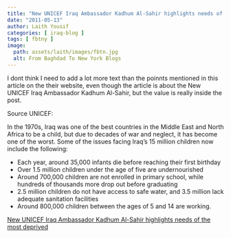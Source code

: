 ```yaml
---
title: "New UNICEF Iraq Ambassador Kadhum Al-Sahir highlights needs of the most deprived"
date: "2011-05-13"
author: Laith Yousif
categories: [ iraq-blog ]
tags: [ fbtny ]
image:
  path: assets/laith/images/fbtn.jpg
  alt: From Baghdad To New York Blogs
---
```


I dont think I need to add a lot more text than the poinnts mentioned in this article on the their website, even though the article is about the New UNICEF Iraq Ambassador Kadhum Al-Sahir, but the value is really inside the post.

Source UNICEF:

In the 1970s, Iraq was one of the best countries in the Middle East and North Africa to be a child, but due to decades of war and neglect, it has become one of the worst. Some of the issues facing Iraq’s 15 million children now include the following:

- Each year, around 35,000 infants die before reaching their first birthday
- Over 1.5 million children under the age of five are undernourished
- Around 700,000 children are not enrolled in primary school, while hundreds of thousands more drop out before graduating
- 2.5 million children do not have access to safe water, and 3.5 million lack adequate sanitation facilities
- Around 800,000 children between the ages of 5 and 14 are working.

  
[New UNICEF Iraq Ambassador Kadhum Al-Sahir highlights needs of the most deprived](https://www.unicef.org/infobycountry/iraq_58476.html)
